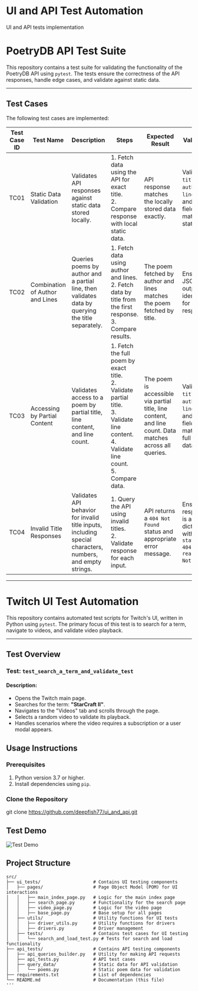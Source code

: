 # UI and API Test Automation
UI and API tests implementation
# PoetryDB API Test Suite

This repository contains a test suite for validating the functionality of the PoetryDB API using `pytest`. The tests ensure the correctness of the API responses, handle edge cases, and validate against static data.

---

## Test Cases

The following test cases are implemented:

| Test Case ID | Test Name                         | Description                                                                                                       | Steps                                                                                                           | Expected Result                                                                                                     | Validation                                                                                                           |
|--------------|-----------------------------------|-------------------------------------------------------------------------------------------------------------------|----------------------------------------------------------------------------------------------------------------|---------------------------------------------------------------------------------------------------------------------|---------------------------------------------------------------------------------------------------------------------|
| TC01         | Static Data Validation           | Validates API responses against static data stored locally.                                                       | 1. Fetch data using the API for exact title.<br>2. Compare response with local static data.                     | API response matches the locally stored data exactly.                                                               | Validate `title`, `author`, `linecount`, and `lines` fields match the static data.                                   |
| TC02         | Combination of Author and Lines  | Queries poems by author and a partial line, then validates data by querying the title separately.                 | 1. Fetch data using author and lines.<br>2. Fetch data by title from the first response.<br>3. Compare results. | The poem fetched by author and lines matches the poem fetched by title.                                             | Ensure JSON output is identical for both responses.                                                                 |
| TC03         | Accessing by Partial Content     | Validates access to a poem by partial title, line content, and line count.                                        | 1. Fetch the full poem by exact title.<br>2. Validate partial title.<br>3. Validate line content.<br>4. Validate line count.<br>5. Compare data. | The poem is accessible via partial title, line content, and line count. Data matches across all queries.            | Validate `title`, `author`, `linecount`, and `lines` fields match the full poem data.                                |
| TC04         | Invalid Title Responses          | Validates API behavior for invalid title inputs, including special characters, numbers, and empty strings.        | 1. Query the API using invalid titles.<br>2. Validate response for each input.                                  | API returns a `404 Not Found` status and appropriate error message.                                                 | Ensure response is a dictionary with `status: 404` and `reason: Not found`.                                         |

---




# Twitch UI Test Automation

This repository contains automated test scripts for Twitch's UI, written in Python using `pytest`. The primary focus of this test is to search for a term, navigate to videos, and validate video playback.

---

## **Test Overview**

### Test: `test_search_a_term_and_validate_test`

#### Description:
- Opens the Twitch main page.
- Searches for the term: **"StarCraft II"**.
- Navigates to the "Videos" tab and scrolls through the page.
- Selects a random video to validate its playback.
- Handles scenarios where the video requires a subscription or a user modal appears.


## Usage Instructions

### Prerequisites

1. Python version 3.7 or higher.
2. Install dependencies using `pip`.

### Clone the Repository

git clone  https://github.com/deepfish77/ui_and_api.git

## Test Demo

![Test Demo](data/test_demo.gif)
## Project Structure

```plaintext
src/
├── ui_tests/                    # Contains UI testing components
│   ├── pages/                   # Page Object Model (POM) for UI interactions
│   │   ├── main_index_page.py   # Logic for the main index page
│   │   ├── search_page.py       # Functionality for the search page
│   │   ├── video_page.py        # Logic for the video page
│   │   ├── base_page.py         # Base setup for all pages
│   ├── utils/                   # Utility functions for UI tests
│   │   ├── driver_utils.py      # Utility functions for drivers
│   │   ├── drivers.py           # Driver management
│   ├── tests/                   # Contains test cases for UI testing
│   │   └── search_and_load_test.py # Tests for search and load functionality
├── api_tests/                   # Contains API testing components
│   ├── api_queries_builder.py   # Utility for making API requests
│   ├── api_tests.py             # API test cases
│   ├── query_data/              # Static data for API validation
│   │   └── poems.py             # Static poem data for validation
├── requirements.txt             # List of dependencies
└── README.md                    # Documentation (this file)
'''

